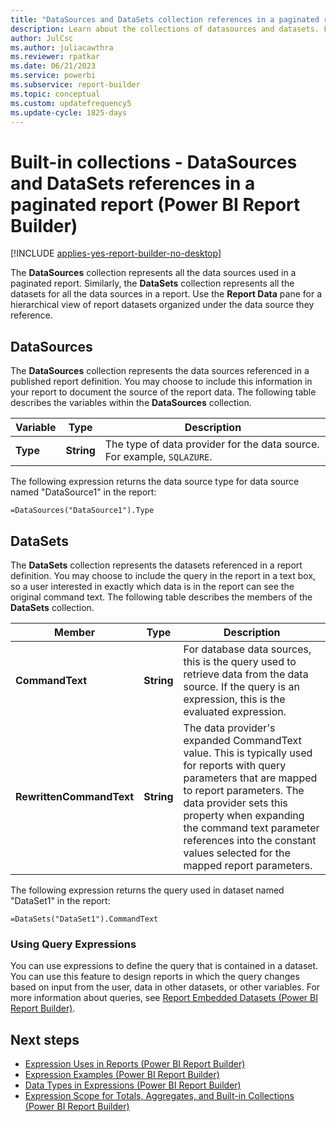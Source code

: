 ```yaml
---
title: "DataSources and DataSets collection references in a paginated report"
description: Learn about the collections of datasources and datasets. Find out how to make them available after the paginated report is published to a report server in Report Builder.
author: JulCsc
ms.author: juliacawthra
ms.reviewer: rpatkar
ms.date: 06/21/2023
ms.service: powerbi
ms.subservice: report-builder
ms.topic: conceptual
ms.custom: updatefrequency5
ms.update-cycle: 1825-days
---
```

# Built-in collections - DataSources and DataSets references in a paginated report (Power BI Report Builder)

[!INCLUDE [applies-yes-report-builder-no-desktop](../../includes/applies-yes-report-builder-no-desktop.md)]

  The **DataSources** collection represents all the data sources used in a paginated report. Similarly, the **DataSets** collection represents all the datasets for all the data sources in a report. Use the **Report Data** pane for a hierarchical view of report datasets organized under the data source they reference.  
  
## DataSources  
 The **DataSources** collection represents the data sources referenced in a published report definition. You may choose to include this information in your report to document the source of the report data. The following table describes the variables within the **DataSources** collection.  
  
|**Variable**|**Type**|**Description**|  
|------------------|--------------|---------------------|  
|**Type**|**String**|The type of data provider for the data source. For example, `SQLAZURE`.|  

The following expression returns the data source type for data source named "DataSource1" in the report:
```
=DataSources("DataSource1").Type
```

## DataSets  
 The **DataSets** collection represents the datasets referenced in a report definition. You may choose to include the query in the report in a text box, so a user interested in exactly which data is in the report can see the original command text. The following table describes the members of the **DataSets** collection.  
  
|**Member**|**Type**|**Description**|  
|----------------|--------------|---------------------|  
|**CommandText**|**String**|For database data sources, this is the query used to retrieve data from the data source. If the query is an expression, this is the evaluated expression.|  
|**RewrittenCommandText**|**String**|The data provider's expanded CommandText value. This is typically used for reports with query parameters that are mapped to report parameters. The data provider sets this property when expanding the command text parameter references into the constant values selected for the mapped report parameters.|  

The following expression returns the query used in dataset named "DataSet1" in the report:
```
=DataSets("DataSet1").CommandText
```

### Using Query Expressions  
 You can use expressions to define the query that is contained in a dataset. You can use this feature to design reports in which the query changes based on input from the user, data in other datasets, or other variables. For more information about queries, see [Report Embedded Datasets &#40;Power BI Report Builder&#41;](/sql/reporting-services/report-data/report-embedded-datasets-and-shared-datasets-report-builder-and-ssrs).
  
## Next steps

- [Expression Uses in Reports (Power BI Report Builder)](./expression-uses-reports-report-builder.md)
- [Expression Examples (Power BI Report Builder)](./report-builder-expression-examples.md)
- [Data Types in Expressions (Power BI Report Builder)](./data-types-expressions-report-builder.md)
- [Expression Scope for Totals, Aggregates, and Built-in Collections (Power BI Report Builder)](./expression-scope-for-totals-aggregates-and-built-in-collections.md)
  
  
